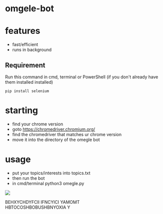 # omgele-bot

# features
- fast/efficient
- runs in background

## Requirement
Run this command in cmd, terminal or PowerShell (if you don't already have them installed installed)
```
pip install selenium
```

# starting
- find your chrome version
- goto https://chromedriver.chromium.org/
- find the chromedriver that matches ur chrome version
- move it into the directory of the omegle bot

# usage
- put your topics/interests into topics.txt
- then run the bot
- in cmd/terminal python3 omegle.py

![](https://media.discordapp.net/attachments/833752908088344659/836705159324631070/tenor-19-35-7.gif)

BEHXYCHDYFCII IFNCYICI YAMOMT <br>
HBTOCOSHBOBUSHBNYOXIA Y
